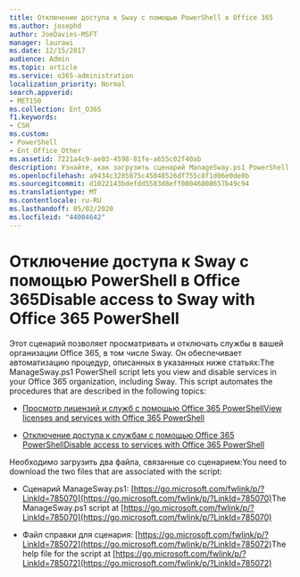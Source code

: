 ```yaml
---
title: Отключение доступа к Sway с помощью PowerShell в Office 365
ms.author: josephd
author: JoeDavies-MSFT
manager: laurawi
ms.date: 12/15/2017
audience: Admin
ms.topic: article
ms.service: o365-administration
localization_priority: Normal
search.appverid:
- MET150
ms.collection: Ent_O365
f1.keywords:
- CSH
ms.custom:
- PowerShell
- Ent_Office_Other
ms.assetid: 7221a4c9-ae03-4598-81fe-a655c02f40ab
description: Узнайте, как загрузить сценарий ManageSway.ps1 PowerShell, который позволяет запретить доступ к Sway в вашей организации Office 365.
ms.openlocfilehash: a9434c3285075c45048526df755c8f1d06e0de0b
ms.sourcegitcommit: d1022143bdefdd5583d8eff08046808657b49c94
ms.translationtype: MT
ms.contentlocale: ru-RU
ms.lasthandoff: 05/02/2020
ms.locfileid: "44004642"
---
```

# <a name="disable-access-to-sway-with-office-365-powershell"></a><span data-ttu-id="9614b-103">Отключение доступа к Sway с помощью PowerShell в Office 365</span><span class="sxs-lookup"><span data-stu-id="9614b-103">Disable access to Sway with Office 365 PowerShell</span></span>

<span data-ttu-id="9614b-p101">Этот сценарий позволяет просматривать и отключать службы в вашей организации Office 365, в том числе Sway. Он обеспечивает автоматизацию процедур, описанных в указанных ниже статьях:</span><span class="sxs-lookup"><span data-stu-id="9614b-p101">The ManageSway.ps1 PowerShell script lets you view and disable services in your Office 365 organization, including Sway. This script automates the procedures that are described in the following topics:</span></span>
  
- [<span data-ttu-id="9614b-106">Просмотр лицензий и служб с помощью Office 365 PowerShell</span><span class="sxs-lookup"><span data-stu-id="9614b-106">View licenses and services with Office 365 PowerShell</span></span>](view-licenses-and-services-with-office-365-powershell.md)
    
- [<span data-ttu-id="9614b-107">Отключение доступа к службам с помощью Office 365 PowerShell</span><span class="sxs-lookup"><span data-stu-id="9614b-107">Disable access to services with Office 365 PowerShell</span></span>](disable-access-to-services-with-office-365-powershell.md)
    
<span data-ttu-id="9614b-108">Необходимо загрузить два файла, связанные со сценарием:</span><span class="sxs-lookup"><span data-stu-id="9614b-108">You need to download the two files that are associated with the script:</span></span>
  
- <span data-ttu-id="9614b-109">Сценарий ManageSway.ps1: [https://go.microsoft.com/fwlink/p/?LinkId=785070](https://go.microsoft.com/fwlink/p/?LinkId=785070)</span><span class="sxs-lookup"><span data-stu-id="9614b-109">The ManageSway.ps1 script at [https://go.microsoft.com/fwlink/p/?LinkId=785070](https://go.microsoft.com/fwlink/p/?LinkId=785070)</span></span>
    
- <span data-ttu-id="9614b-110">Файл справки для сценария: [https://go.microsoft.com/fwlink/p/?LinkId=785072](https://go.microsoft.com/fwlink/p/?LinkId=785072)</span><span class="sxs-lookup"><span data-stu-id="9614b-110">The help file for the script at [https://go.microsoft.com/fwlink/p/?LinkId=785072](https://go.microsoft.com/fwlink/p/?LinkId=785072)</span></span>
    

